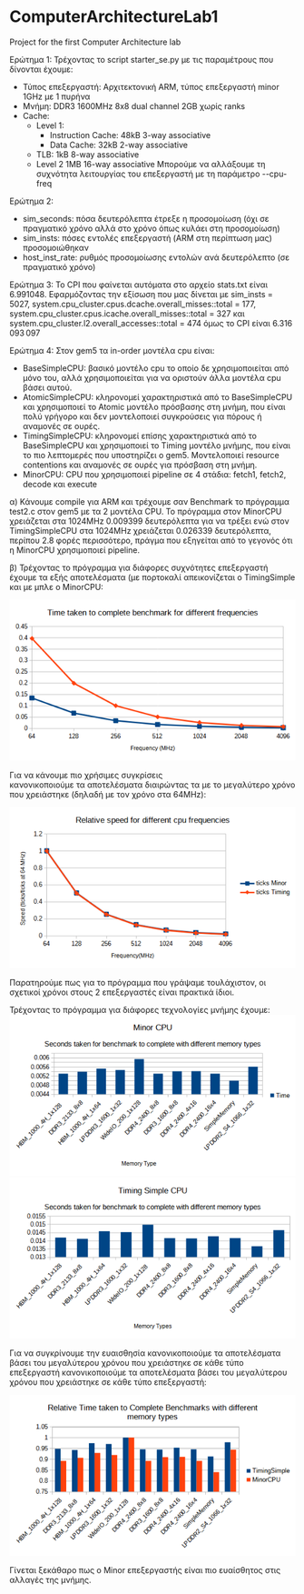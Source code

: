 # ComputerArchitectureLab1
Project for the first Computer Architecture lab


Ερώτημα 1:
Τρέχοντας το script starter_se.py με τις παραμέτρους που δίνονται έχουμε:
 * Τύπος επεξεργαστή: Αρχιτεκτονική ARM, τύπος επεξεργαστή minor 1GHz με 1 πυρήνα
 * Μνήμη: DDR3 1600MHz 8x8 dual channel 2GB χωρίς ranks
 * Cache:
    - Level 1: 
        + Instruction Cache: 48kB 3-way associative
        + Data Cache: 32kB 2-way associative
    - TLB:
        1kB 8-way associative
    - Level 2 1MB 16-way associative
Μπορούμε να αλλάξουμε τη συχνότητα λειτουργίας του επεξεργαστή με τη παράμετρο --cpu-freq

Ερώτημα 2:
 * sim_seconds: πόσα δευτερόλεπτα έτρεξε η προσομοίωση (όχι σε πραγματικό χρόνο αλλά στο χρόνο όπως κυλάει στη προσομοίωση)
 * sim_insts: πόσες εντολές επεξεργαστή (ARM στη περίπτωση μας) προσομοιώθηκαν
 * host_inst_rate: ρυθμός προσομοίωσης εντολών ανά δευτερόλεπτο (σε πραγματικό χρόνο)
 
 
 Ερώτημα 3:
 Το CPI που φαίνεται αυτόματα στο αρχείο stats.txt είναι 6.991048. Εφαρμόζοντας την εξίσωση που μας δίνεται με sim_insts = 5027, system.cpu_cluster.cpus.dcache.overall_misses::total = 177, system.cpu_cluster.cpus.icache.overall_misses::total = 327 και system.cpu_cluster.l2.overall_accesses::total = 474 όμως το CPI είναι 6.316 093 097
 
 Ερώτημα 4:
 Στον gem5 τα in-order μοντέλα cpu είναι:
  * BaseSimpleCPU: βασικό μοντέλο cpu το οποίο δε χρησιμοποιείται από μόνο του, αλλά χρησιμοποιείται για να οριστούν άλλα μοντέλα cpu βάσει αυτού.
  * AtomicSimpleCPU: κληρονομεί χαρακτηριστικά από το BaseSimpleCPU και χρησιμοποιεί το Atomic μοντέλο πρόσβασης στη μνήμη, που είναι πολύ γρήγορο και δεν μοντελοποιεί συγκρούσεις για πόρους ή αναμονές σε ουρές.
  * TimingSimpleCPU: κληρονομεί επίσης χαρακτηριστικά από το BaseSimpleCPU και χρησιμοποιεί το Timing μοντέλο μνήμης, που είναι το πιο λεπτομερές που υποστηρίζει ο gem5. Μοντελοποιεί resource contentions και αναμονές σε ουρές για πρόσβαση στη μνήμη.
  * MinorCPU: CPU που χρησιμοποιεί pipeline σε 4 στάδια: fetch1, fetch2, decode και execute
  
α) Κάνουμε compile για ARM και τρέχουμε σαν Benchmark το πρόγραμμα test2.c στον gem5 με τα 2 μοντέλα CPU.
Το πρόγραμμα στον MinorCPU χρειάζεται στα 1024MHz 0.009399 δευτερόλεπτα για να τρέξει ενώ στον TimingSimpleCPU στα 1024MHz χρειάζεται 0.026339 δευτερόλεπτα, περίπου 2.8 φορές περισσότερο, πράγμα που εξηγείται από το γεγονός ότι η MinorCPU χρησιμοποιεί pipeline.

β) Τρέχοντας το πρόγραμμα για διάφορες συχνότητες επεξεργαστή έχουμε τα εξής αποτελέσματα (με πορτοκαλί απεικονίζεται ο TimingSimple και με μπλε ο MinorCPU:

![alt text](https://github.com/LeandrosTzotzis/ComputerArchitectureLab1/blob/main/freqAbs.png?raw=true)

Για να κάνουμε πιο χρήσιμες συγκρίσεις </br> κανονικοποιούμε τα αποτελέσματα διαιρώντας τα με το μεγαλύτερο χρόνο που χρειάστηκε (δηλαδή με τον χρόνο στα 64MHz):

![alt text](https://github.com/LeandrosTzotzis/ComputerArchitectureLab1/blob/main/relativeFreq.png?raw=true)

Παρατηρούμε πως για το πρόγραμμα που γράψαμε τουλάχιστον, οι σχετικοί χρόνοι στους 2 επεξεργαστές είναι πρακτικά ίδιοι.

Τρέχοντας το πρόγραμμα για διάφορες τεχνολογίες μνήμης έχουμε:
![alt text](https://github.com/LeandrosTzotzis/ComputerArchitectureLab1/blob/main/memoriesAbsMinor.png?raw=true)
![alt text](https://github.com/LeandrosTzotzis/ComputerArchitectureLab1/blob/main/memoriesAbsTiming.png?raw=true)

Για να συγκρίνουμε την ευαισθησία κανονικοποιούμε τα αποτελέσματα βάσει του μεγαλύτερου χρόνου που χρειάστηκε σε κάθε τύπο επεξεργαστή κανονικοποιούμε τα αποτελέσματα βάσει του μεγαλύτερου χρόνου που χρειάστηκε σε κάθε τύπο επεξεργαστή:

![alt text](https://github.com/LeandrosTzotzis/ComputerArchitectureLab1/blob/main/memRelativeTimes.png?raw=true)

Γίνεται ξεκάθαρο πως ο Minor επεξεργαστής είναι πιο ευαίσθητος στις αλλαγές της μνήμης.

